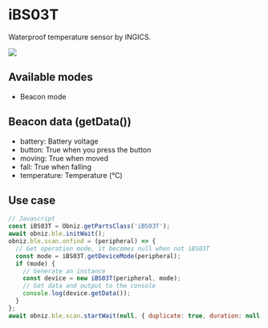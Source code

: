 # iBS03T

Waterproof temperature sensor by INGICS.

![](image.jpg)

## Available modes

- Beacon mode

## Beacon data (getData())

- battery: Battery voltage
- button: True when you press the button
- moving: True when moved
- fall: True when falling
- temperature: Temperature (℃)

## Use case

```javascript
// Javascript
const iBS03T = Obniz.getPartsClass('iBS03T');
await obniz.ble.initWait();
obniz.ble.scan.onfind = (peripheral) => {
  // Get operation mode, it becomes null when not iBS03T
  const mode = iBS03T.getDeviceMode(peripheral);
  if (mode) {
    // Generate an instance
    const device = new iBS03T(peripheral, mode);
    // Get data and output to the console
    console.log(device.getData());
  }
};
await obniz.ble.scan.startWait(null, { duplicate: true, duration: null });
```
